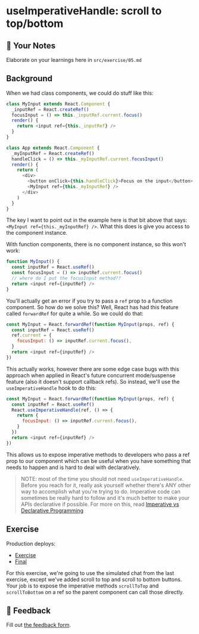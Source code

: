 # useImperativeHandle: scroll to top/bottom

## 📝 Your Notes

Elaborate on your learnings here in `src/exercise/05.md`

## Background

When we had class components, we could do stuff like this:

```javascript
class MyInput extends React.Component {
  _inputRef = React.createRef()
  focusInput = () => this._inputRef.current.focus()
  render() {
    return <input ref={this._inputRef} />
  }
}

class App extends React.Component {
  _myInputRef = React.createRef()
  handleClick = () => this._myInputRef.current.focusInput()
  render() {
    return (
      <div>
        <button onClick={this.handleClick}>Focus on the input</button>
        <MyInput ref={this._myInputRef} />
      </div>
    )
  }
}
```

The key I want to point out in the example here is that bit above that says:
`<MyInput ref={this._myInputRef} />`. What this does is give you access to the
component instance.

With function components, there is no component instance, so this won't work:

```javascript
function MyInput() {
  const inputRef = React.useRef()
  const focusInput = () => inputRef.current.focus()
  // where do I put the focusInput method??
  return <input ref={inputRef} />
}
```

You'll actually get an error if you try to pass a `ref` prop to a function
component. So how do we solve this? Well, React has had this feature called
`forwardRef` for quite a while. So we could do that:

```javascript
const MyInput = React.forwardRef(function MyInput(props, ref) {
  const inputRef = React.useRef()
  ref.current = {
    focusInput: () => inputRef.current.focus(),
  }
  return <input ref={inputRef} />
})
```

This actually works, however there are some edge case bugs with this approach
when applied in React's future concurrent mode/suspense feature (also it doesn't
support callback refs). So instead, we'll use the `useImperativeHandle` hook to
do this:

```javascript
const MyInput = React.forwardRef(function MyInput(props, ref) {
  const inputRef = React.useRef()
  React.useImperativeHandle(ref, () => {
    return {
      focusInput: () => inputRef.current.focus(),
    }
  })
  return <input ref={inputRef} />
})
```

This allows us to expose imperative methods to developers who pass a ref prop to
our component which can be useful when you have something that needs to happen
and is hard to deal with declaratively.

> NOTE: most of the time you should not need `useImperativeHandle`. Before you
> reach for it, really ask yourself whether there's ANY other way to accomplish
> what you're trying to do. Imperative code can sometimes be really hard to
> follow and it's much better to make your APIs declarative if possible. For
> more on this, read
> [Imperative vs Declarative Programming](https://tylermcginnis.com/imperative-vs-declarative-programming/)

## Exercise

Production deploys:

- [Exercise](https://advanced-react-hooks.netlify.com/isolated/exercise/05.js)
- [Final](https://advanced-react-hooks.netlify.com/isolated/final/05.js)

For this exercise, we're going to use the simulated chat from the last exercise,
except we've added scroll to top and scroll to bottom buttons. Your job is to
expose the imperative methods `scrollToTop` and `scrollToBottom` on a ref so the
parent component can call those directly.

## 🦉 Feedback

Fill out
[the feedback form](https://ws.kcd.im/?ws=Advanced%20React%20Hooks%20%F0%9F%94%A5&e=05%3A%20useImperativeHandle%3A%20scroll%20to%20top%2Fbottom&em=rafael.mendes.osf%40gmail.com).
